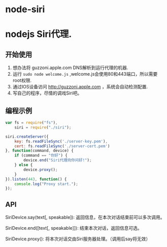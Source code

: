 node-siri
=========

# nodejs Siri代理.

## 开始使用

1. 想办法将 guzzoni.apple.com DNS解析到运行代理的机器.
2. 运行 `sudo node welcome.js` ,welcome.js会使用80和443端口，所以需要root权限.
3. 通过IOS设备访问 http://guzzoni.apple.com ，系统会自动检测配置.
4. 写自己的程序，尽情的调戏Siri吧。

## 编程示例

``` javascript
var fs = require("fs"),
	siri = require("./siri");

siri.createServer({
	key: fs.readFileSync('./server-key.pem'),
	cert: fs.readFileSync('./server-cert.pem')
}, function(command, device) {
	if (command == "你好") {
		device.end("Siri代理向你问好!");
	} else {
		device.proxy();
	}
}).listen(443, function() {
	console.log("Proxy start.");
});

```

## API

SiriDevice.say(text[, speakable]): 
	返回信息，在本次对话结束前可以多次调用。

SiriDevice.end([text[, speakable]]): 
	结束本次对话，返回信息可选。

SiriDevice.proxy():
	将本次对话交由Siri服务器处理。（调用后say将无效）

